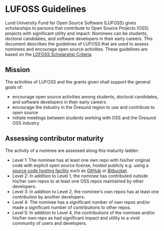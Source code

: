LUFOSS Guidelines
=================

Lund University Fund for Open Source Software (LUFOSS) gives scholarships to persons that contribute to Open Source Projects (OSS) projects with significant utility and impact. Nominees can be students, doctoral candidates, and software developers in their early careers. This document describes the guidelines of LUFOSS that are used to assess nominees and encourage open source activities. These guidelines are based on the [LOFOSS Scholarship Criteria](https://github.com/bjornregnell/lufoss/#criteria). 

## Mission

The activities of LUFOSS and the grants given shall support the general goals of:

  * encourage open source activities among students, doctoral candidates, and software developers in their early careers
  * encourage the industry in the Öresund region to use and contribute to open source
  * initiate meetings between students working with OSS and the Öresund OSS industry

## Assessing contributor maturity

The activity of a nominee are assessed along this maturity ladder:

  * Level 1: The nominee has at least one own repo with his/her original code with explicit open source license, hosted publicly e.g. using a [source code hosting facility](http://en.wikipedia.org/wiki/Comparison_of_source_code_software_hosting_facilities)  such as [GitHub](https://github.com/) or [Bitbucket](https://bitbucket.org/).
  * Level 2: In addition to Level 1, the nominee has contributed outside his/her own repos to at least one OSS repos maintained by other developers. 
  * Level 3: In addition to Level 2, the nominee's own repos has at least one contribution by another developers.
  * Level 4: The nominee has a significant number of own repos and/or made a significant number of contributions to other repos.
  * Level 5: In addition to Level 4, the contributions of the nominee and/or his/her own repo as had significant impact and utility to a vivid community of users and developers.   
  
